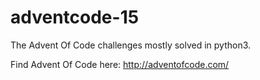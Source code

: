 # adventcode-15
The Advent Of Code challenges mostly solved in python3. 

Find Advent Of Code here: http://adventofcode.com/
